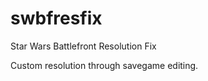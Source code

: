 swbfresfix
==========

Star Wars Battlefront Resolution Fix

Custom resolution through savegame editing.

